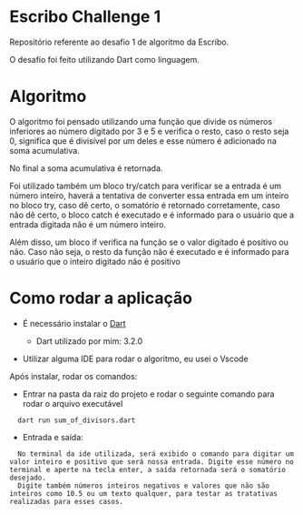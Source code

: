 # Escribo Challenge 1

Repositório referente ao desafio 1 de algoritmo da Escribo.

  O desafio foi feito utilizando Dart como linguagem. 

# Algoritmo

  O algoritmo foi pensado utilizando uma função que divide os números inferiores ao número digitado por 3 e 5 e verifica o resto, caso o resto seja 0, significa que é divisível por um deles e esse número é adicionado na soma acumulativa.

  No final a soma acumulativa é retornada.

  Foi utilizado também um bloco try/catch para verificar se a entrada é um número inteiro, haverá a tentativa de converter essa entrada em um inteiro no bloco try, caso dê certo, o somatório é retornado corretamente, caso não dê certo, o bloco catch é executado e é informado para o usuário que a entrada digitada não é um número inteiro.

  Além disso, um bloco if verifica na função se o valor digitado é positivo ou não. Caso não seja, o resto da função não é executado e é informado para o usuário que o inteiro digitado não é positivo

 # Como rodar a aplicação
  
  - É necessário instalar o [Dart](https://dart.dev/get-dart)
    - Dart utilizado por mim: 3.2.0

  - Utilizar alguma IDE para rodar o algoritmo, eu usei o Vscode

  Após instalar, rodar os comandos:

- Entrar na pasta da raiz do projeto e rodar o seguinte comando para rodar o arquivo executável

```
  dart run sum_of_divisors.dart

```

- Entrada e saída: 

```
  No terminal da ide utilizada, será exibido o comando para digitar um valor inteiro e positivo que será nossa entrada. Digite esse número no terminal e aperte na tecla enter, a saída retornada será o somatório desejado.
  Digite também números inteiros negativos e valores que não são inteiros como 10.5 ou um texto qualquer, para testar as tratativas realizadas para esses casos.

```

